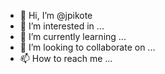 - 👋 Hi, I’m @jpikote
- 👀 I’m interested in ...
- 🌱 I’m currently learning ...
- 💞️ I’m looking to collaborate on ...
- 📫 How to reach me ...

<!---
jpikote/jpikote is a ✨ special ✨ repository because its `README.md` (this file) appears on your GitHub profile.
You can click the Preview link to take a look at your changes.
--->
